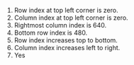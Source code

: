 1. Row index at top left corner is zero.
2. Column index at top left corner is zero.
3. Rightmost column index is 640.
4. Bottom row index is 480.
5. Row index increases top to bottom.
6. Column index increases left to right.
7. Yes